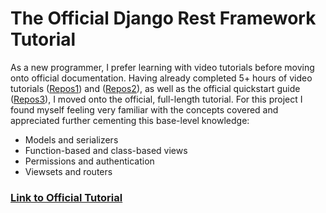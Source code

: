 # The Official Django Rest Framework Tutorial
As a new programmer, I prefer learning with video tutorials before moving onto official documentation. Having already completed 5+ hours of video tutorials ([Repos1](https://youtu.be/B38aDwUpcFc)) and ([Repos2](https://github.com/ryan-in-thailand/Django-Rest-Framework-Beginners-Project-JustDjango.com)), as well as the official quickstart guide ([Repos3](https://github.com/ryan-in-thailand/DRF-Official-Quickstart-Tutorial)), I moved onto the official, full-length tutorial. 
For this project I found myself feeling very familiar with the concepts covered and appreciated further cementing this base-level knowledge:
* Models and serializers
* Function-based and class-based views
* Permissions and authentication
* Viewsets and routers
### [Link to Official Tutorial](https://www.django-rest-framework.org/tutorial/1-serialization/)
